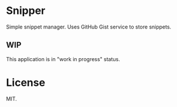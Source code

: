 # Snipper

Simple snippet manager. Uses GitHub Gist service to store snippets.

## WIP

This application is in "work in progress" status.

# License

MIT.
